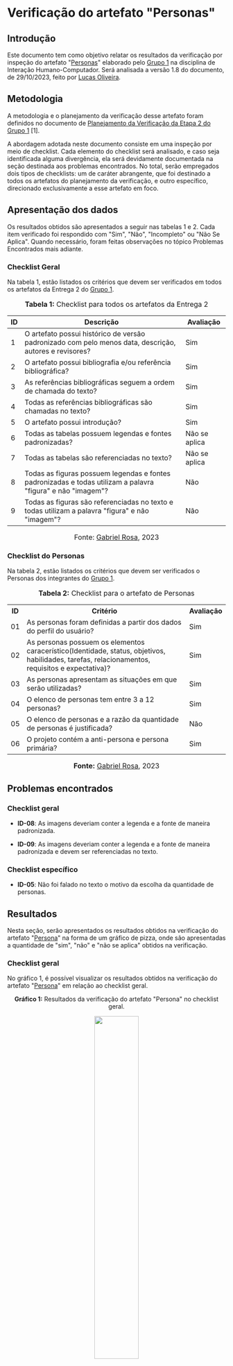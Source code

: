 # Verificação do artefato "Personas"

## Introdução

Este documento tem como objetivo relatar os resultados da verificação por inspeção do artefato "[Personas](https://interacao-humano-computador.github.io/2023.2-NotaLegal/analise%20de%20requisitos/personas/)" elaborado pelo [Grupo 1](https://interacao-humano-computador.github.io/2023.2-NotaLegal/) na disciplina de Interação Humano-Computador. Será analisada a versão 1.8 do documento, de 29/10/2023, feito por [Lucas Oliveira](https://github.com/LucasOliveiraDiasMarquesFerreira).

## Metodologia

A metodologia e o planejamento da verificação desse artefato foram definidos no documento de [Planejamento da Verificação da Etapa 2 do Grupo 1](https://github.com/Interacao-Humano-Computador/2023.2-NotaLegal/blob/main/docs/verificacao/Grupo-01/Entrega-02/planejamento-verificacao-e2-grupo1.md) [1].

A abordagem adotada neste documento consiste em uma inspeção por meio de checklist. Cada elemento do checklist será analisado, e caso seja identificada alguma divergência, ela será devidamente documentada na seção destinada aos problemas encontrados. No total, serão empregados dois tipos de checklists: um de caráter abrangente, que foi destinado a todos os artefatos do planejamento da verificação, e outro específico, direcionado exclusivamente a esse artefato em foco.

## Apresentação dos dados

Os resultados obtidos são apresentados a seguir nas tabelas 1 e 2. Cada item verificado foi respondido com "Sim", "Não", "Incompleto" ou "Não Se Aplica". Quando necessário, foram feitas observações no tópico Problemas Encontrados mais adiante.


### Checklist Geral

Na tabela 1, estão listados os critérios que devem ser verificados em todos os artefatos da Entrega 2 do [Grupo 1](https://interacao-humano-computador.github.io/2023.2-NotaLegal/).


<div align="center">
<font size="3"><p style="text-align: center"><b>Tabela 1:</b> Checklist para todos os artefatos da Entrega 2</p></font>

<table>
  <thead>
    <tr>
      <th>ID</th>
      <th>Descrição</th>
      <th>Avaliação</th>
    </tr>
  </thead>
  <tbody>
    <tr>
      <td>1</td>
      <td>O artefato possui histórico de versão padronizado com pelo menos data, descrição, autores e revisores?</td>
      <td>Sim</td>
    </tr>
    <tr>
      <td>2</td>
      <td>O artefato possui bibliografia e/ou referência bibliográfica?</td>
      <td>Sim</td>
    </tr>
    <tr>
      <td>3</td>
      <td>As referências bibliográficas seguem a ordem de chamada do texto?</td>
      <td>Sim</td>
    </tr>
    <tr>
      <td>4</td>
      <td>Todas as referências bibliográficas são chamadas no texto?</td>
      <td>Sim</td>
    </tr>
    <tr>
      <td>5</td>
      <td>O artefato possui introdução?</td>
      <td>Sim</td>
    </tr>
    <tr>
      <td>6</td>
      <td>Todas as tabelas possuem legendas e fontes padronizadas?</td>
      <td>Não se aplica</td>
    </tr>
    <tr>
      <td>7</td>
      <td>Todas as tabelas são referenciadas no texto?</td>
      <td>Não se aplica</td>
    </tr>
    <tr>
      <td>8</td>
      <td>Todas as figuras possuem legendas e fontes padronizadas e todas utilizam a palavra "figura" e não "imagem"?</td>
      <td>Não</td>
    </tr>
    <tr>
      <td>9</td>
      <td>Todas as figuras são referenciadas no texto e todas utilizam a palavra "figura" e não "imagem"?</td>
      <td>Não</td>
    </tr>
  </tbody>
</table>

<font size="3"><p style="text-align: center">Fonte: <a href="https://github.com/gabrielrosa09">Gabriel Rosa</a>, 2023</p></font>
</div>

### Checklist do Personas

Na tabela 2, estão listados os critérios que devem ser verificados o Personas dos integrantes do [Grupo 1](https://interacao-humano-computador.github.io/2023.2-NotaLegal/).

<div align="center">
<font size="3"><p style="text-align: center"><b>Tabela 2:</b> Checklist para o artefato de Personas</p></font>

<table>
  <tr>
    <th>ID</th>
    <th>Critério</th>
    <th>Avaliação</th>
  </tr>
  <tr>
    <td>01</td>
    <td>As personas foram definidas a partir dos dados do perfil do usuário?</td>
    <td>Sim</td>
  </tr>
  <tr>
    <td>02</td>
    <td>As personas possuem os elementos caracerístico(Identidade, status, objetivos, habilidades, tarefas, relacionamentos, requisitos e expectativa)?</td>
    <td>Sim</td>
  </tr>
  <tr>
    <td>03</td>
    <td>As personas apresentam as situações em que serão utilizadas?</td>
    <td>Sim</td>
  </tr>
  <tr>
    <td>04</td>
    <td>O elenco de personas tem entre 3 a 12 personas?</td>
    <td>Sim</td>
  </tr>
  <tr>
    <td>05</td>
    <td>O elenco de personas e a razão da quantidade de personas é justificada?</td>
    <td>Não</td>
  </tr>
  <tr>
    <td>06</td>
    <td>O projeto contém a anti-persona e persona primária?</td>
    <td>Sim</td>
  </tr>
</table>

<font size="3"><p style="text-align: center"><b>Fonte:</b> <a href="https://github.com/gabrielrosa09">Gabriel Rosa</a>, 2023</p></font>
</div>

## Problemas encontrados

### Checklist geral

- **ID-08**: As imagens deveriam conter a legenda e a fonte de maneira padronizada.

- **ID-09**: As imagens deveriam conter a legenda e a fonte de maneira padronizada e devem ser referenciadas no texto.

### Checklist específico

- **ID-05**: Não foi falado no texto o motivo da escolha da quantidade de personas.

## Resultados

Nesta seção, serão apresentados os resultados obtidos na verificação do artefato "[Persona](https://interacao-humano-computador.github.io/2023.2-NotaLegal/analise%20de%)" na forma de um gráfico de pizza, onde são apresentadas a quantidade de "sim", "não" e "não se aplica" obtidos na verificação.

### Checklist geral

No gráfico 1, é possível visualizar os resultados obtidos na verificação do artefato "[Persona](https://interacao-humano-computador.github.io/2023.2-NotaLegal/analise%20de%)" em relação ao checklist geral.

<div align="center">
  <p><b>Gráfico 1:</b> Resultados da verificação do artefato "Persona" no checklist geral.</p>

  <img src="https://github.com/Interacao-Humano-Computador/2023.2-NotaLegal/blob/main/docs/imagens/verificacao_gabriel_rosa/Geral/Geral%20-%20Persona.png?raw=true" style="width: 45%;">

<p><b>Fonte:</b> Gabriel Rosa, 2023.</p>
</div>

### Checklist específico

No gráfico 2, é possível visualizar os resultados obtidos na verificação do artefato "[Persona](https://github.com/Interacao-Humano-Computador/2023.2-NotaLegal/blob/main/docs/analise%20de%20requisitos%20II/caracteristicas_da_plataforma.md)" em relação ao checklist específico.

<div align="center">
  <p><b>Gráfico 2:</b> Resultados da verificação do artefato "Persona" no checklist específico.</p>

  <img src="https://github.com/Interacao-Humano-Computador/2023.2-NotaLegal/blob/main/docs/imagens/verificacao_gabriel_rosa/Específico/Específico%20-%20Persona.png?raw=true" style="width: 45%;">

<p><b>Fonte:</b> Gabriel Rosa, 2023.</p>

</div>

## Referências Bibliográficas

> [1] FAGAN, Michael E. Design and Code Inspections to Reduce Errors in Program Development. 1976.

## Bibliografia

> NOTA LEGAL, [Personas](https://interacao-humano-computador.github.io/2023.2-NotaLegal/analise%20de%20requisitos/personas/), FGA, GAMA, 2023. Acesso em: 26 de novembro de 2023.

## Histórico de Versões

| Versão | Data   | Descrição     | Autor     |  Revisor        |
| :----: | ------ | ------------- | --------- | :-------------: |
| `1.0`  | 25/11/2023 | Criação do documento  | [Gabriel Rosa](https://github.com/gabrielrosa09)| [Izabella Alves](https://github.com/izabellaalves) |